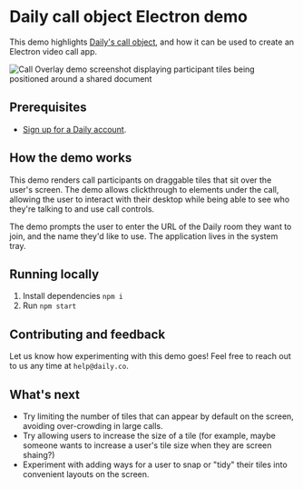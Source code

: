 # Daily call object Electron demo

This demo highlights [Daily's call object](https://docs.daily.co/guides/products/call-object), and how it can be used to create an Electron video call app.

![Call Overlay demo screenshot displaying participant tiles being positioned around
a shared document](./screenshot.png)

## Prerequisites

- [Sign up for a Daily account](https://dashboard.daily.co/signup).

## How the demo works

This demo renders call participants on draggable tiles that sit over the user's screen. The demo allows clickthrough to elements under the call, allowing the user to interact with their desktop while being able to see who they're talking to and use call controls.

The demo prompts the user to enter the URL of the Daily room they want to join, and the name they'd like to use. The application lives in the system tray.

## Running locally

1. Install dependencies `npm i`
2. Run `npm start`

## Contributing and feedback

Let us know how experimenting with this demo goes! Feel free to reach out to us any time at `help@daily.co`.

## What's next

- Try limiting the number of tiles that can appear by default on the screen, avoiding over-crowding in large calls.
- Try allowing users to increase the size of a tile (for example, maybe someone wants to increase a user's tile size when they are screen shaing?)
- Experiment with adding ways for a user to snap or "tidy" their tiles into convenient layouts on the screen.
